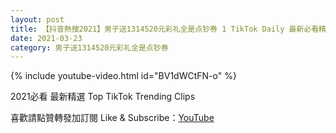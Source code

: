 ```yaml
---
layout: post
title: 【抖音熱搜2021】男子送1314520元彩礼全是点钞券 1 TikTok Daily 最新必看精選合集2021 03 23
date: 2021-03-23
category: 男子送1314520元彩礼全是点钞券
---
```


{% include youtube-video.html id="BV1dWCtFN-o" %}

2021必看 最新精選 Top TikTok Trending Clips

喜歡請點贊轉發加訂閱 Like & Subscribe：[YouTube](https://www.youtube.com/channel/UCAoR7VcanIPd04uEq_GIylA/videos)

